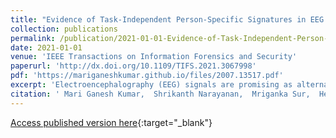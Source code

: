 ```yaml
---
title: "Evidence of Task-Independent Person-Specific Signatures in EEG using Subspace Techniques"
collection: publications
permalink: /publication/2021-01-01-Evidence-of-Task-Independent-Person-Specific-Signatures-in-EEG-using-Subspace-Techniques
date: 2021-01-01
venue: 'IEEE Transactions on Information Forensics and Security'
paperurl: 'http://dx.doi.org/10.1109/TIFS.2021.3067998'
pdf: 'https://mariganeshkumar.github.io/files/2007.13517.pdf'
excerpt: 'Electroencephalography (EEG) signals are promising as alternatives to other biometrics owing to their protection against spoofing. Previous studies have focused on capturing individual variability by analyzing task/condition-specific EEG. This work attempts to model biometric signatures independent of task/condition by normalizing the associated variance. Toward this goal, the paper extends ideas from subspace-based text-independent speaker recognition'
citation: ' Mari Ganesh Kumar,  Shrikanth Narayanan,  Mriganka Sur,  Hema A Murthy, &quot;Evidence of Task-Independent Person-Specific Signatures in EEG using Subspace Techniques.&quot; IEEE Transactions on Information Forensics and Security, 2021.'
---
```

[Access published version here](http://dx.doi.org/10.1109/TIFS.2021.3067998){:target="_blank"}
<div> 
<div id="adobe-dc-view" style="width: 100%;"></div> 
<script src="https://documentcloud.adobe.com/view-sdk/main.js"></script> 
<script type="text/javascript"> 
document.addEventListener("adobe_dc_view_sdk.ready", function(){ 
var adobeDCView = new AdobeDC.View({clientId: "4b6fe32f49a3484eb53941e96799646b", divId: "adobe-dc-view"});
adobeDCView.previewFile({
content:{location: {url: "https://mariganeshkumar.github.io/files/2007.13517.pdf"}},
metaData:{fileName: "2007.13517.pdf"}
}, {embedMode: "IN_LINE"});
});
</script>
</div>
